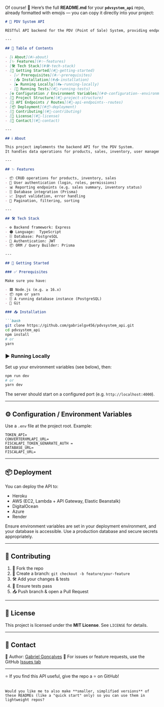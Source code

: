 Of course! 🚀 Here’s the full **README.md** for your **`pdvsystem_api`** repo, already formatted with emojis — you can copy it directly into your project:

````markdown
# 🔌 PDV System API

RESTful API backend for the PDV (Point of Sale) System, providing endpoints for products, sales, inventory, users, and more.

---

## 📑 Table of Contents

- [ℹ️ About](#ℹ️-about)  
- [✨ Features](#✨-features)  
- [🛠 Tech Stack](#🛠-tech-stack)  
- [🚀 Getting Started](#🚀-getting-started)  
  - [✅ Prerequisites](#✅-prerequisites)  
  - [📥 Installation](#📥-installation)  
  - [▶️ Running Locally](#▶️-running-locally)  
  - [🧪 Running Tests](#🧪-running-tests)  
- [⚙️ Configuration / Environment Variables](#⚙️-configuration--environment-variables)  
- [📂 Project Structure](#📂-project-structure)  
- [🧩 API Endpoints / Routes](#🧩-api-endpoints--routes)  
- [📦 Deployment](#📦-deployment)  
- [🤝 Contributing](#🤝-contributing)  
- [📜 License](#📜-license)  
- [📧 Contact](#📧-contact)  

---

## ℹ️ About

This project implements the backend API for the PDV System.  
It handles data operations for products, sales, inventory, user management, authentication, and more.

---

## ✨ Features

- 📦 CRUD operations for products, inventory, sales  
- 🔐 User authentication (login, roles, permissions)  
- 📊 Reporting endpoints (e.g. sales summary, inventory status)  
- 🗄️ Database integration (Prisma)  
- 📈 Input validation, error handling  
- 🔁 Pagination, filtering, sorting  

---

## 🛠 Tech Stack

- ⚙️ Backend framework: Express  
- 🟠 Language:  TypeScript  
- 🗄️ Database: PostgreSQL  
- 🔐 Authentication: JWT  
- 📦 ORM / Query Builder: Prisma

---

## 🚀 Getting Started

### ✅ Prerequisites

Make sure you have:

- 🟩 Node.js (e.g. ≥ 16.x)  
- 📦 npm or yarn  
- 🗄️ A running database instance (PostgreSQL)  
- 🔑 Git  

### 📥 Installation

```bash
git clone https://github.com/gabrielgv456/pdvsystem_api.git
cd pdvsystem_api
npm install
# or
yarn
````

### ▶️ Running Locally

Set up your environment variables (see below), then:

```bash
npm run dev
# or
yarn dev
```

The server should start on a configured port (e.g. `http://localhost:4000`).

---

## ⚙️ Configuration / Environment Variables

Use a `.env` file at the project root. Example:

```dotenv
TOKEN_API=
CONVERTERXMLAPI_URL=
FISCALAPI_TOKEN_GENARATE_AUTH = 
DATABASE_URL=
FISCALAPI_URL=
```
---

## 📦 Deployment

You can deploy the API to:

* Heroku
* AWS (EC2, Lambda + API Gateway, Elastic Beanstalk)
* DigitalOcean
* Azure
* Render

Ensure environment variables are set in your deployment environment, and your database is accessible. Use a production database and secure secrets appropriately.

---

## 🤝 Contributing

1. 🍴 Fork the repo
2. 🌱 Create a branch: `git checkout -b feature/your-feature`
3. 🛠 Add your changes & tests
4. 🧪 Ensure tests pass
5. 📤 Push branch & open a Pull Request

---

## 📜 License

This project is licensed under the **MIT License**. See `LICENSE` for details.

---

## 📧 Contact

👤 Author: [Gabriel Gonçalves](https://github.com/gabrielgv456)
📩 For issues or feature requests, use the GitHub [Issues tab](https://github.com/gabrielgv456/pdvsystem_api/issues)

---

⭐ If you find this API useful, give the repo a ⭐ on GitHub!

```

Would you like me to also make **smaller, simplified versions** of these READMEs (like a "quick start" only) so you can use them in lightweight repos?
```
